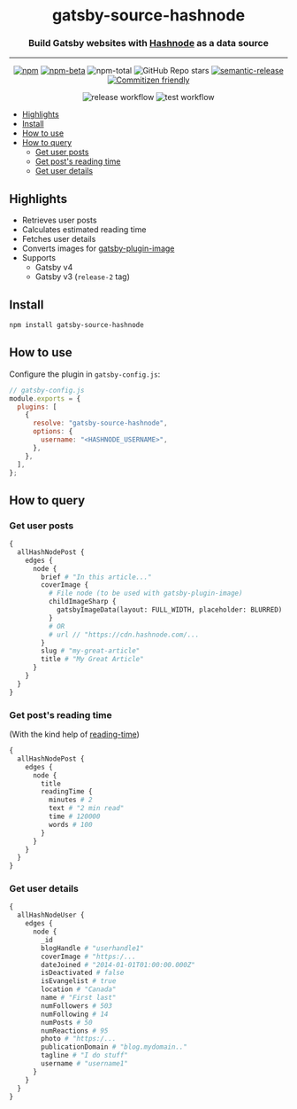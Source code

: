 <h1 align="center">gatsby-source-hashnode</h1>

<h3 align="center">
Build Gatsby websites with <a href="https://hashnode.com/">Hashnode</a> as a data source  
</h3>

---

<div align="center">

[![npm](https://img.shields.io/npm/v/gatsby-source-hashnode)](https://www.npmjs.com/package/gatsby-source-hashnode)
[![npm-beta](https://img.shields.io/npm/v/gatsby-source-hashnode/beta)](https://www.npmjs.com/package/gatsby-source-hashnode)
![npm-total](https://img.shields.io/npm/dt/gatsby-source-hashnode)
![GitHub Repo stars](https://img.shields.io/github/stars/nitzano/gatsby-source-hashnode?style=flat)
[![semantic-release](https://img.shields.io/badge/%20%20%F0%9F%93%A6%F0%9F%9A%80-semantic--release-e10079.svg)](https://github.com/semantic-release/semantic-release)
[![Commitizen friendly](https://img.shields.io/badge/commitizen-friendly-brightgreen.svg)](http://commitizen.github.io/cz-cli/)

</div>

<div align="center">

![release workflow](https://github.com/nitzano/gatsby-source-hashnode/actions/workflows/release.yml/badge.svg)
![test workflow](https://github.com/nitzano/gatsby-source-hashnode/actions/workflows/test.yml/badge.svg)

</div>

- [Highlights](#highlights)
- [Install](#install)
- [How to use](#how-to-use)
- [How to query](#how-to-query)
  - [Get user posts](#get-user-posts)
  - [Get post's reading time](#get-posts-reading-time)
  - [Get user details](#get-user-details)

## Highlights

- Retrieves user posts
- Calculates estimated reading time
- Fetches user details
- Converts images for [gatsby-plugin-image](https://www.gatsbyjs.com/plugins/gatsby-plugin-image/)
- Supports
  - Gatsby v4
  - Gatsby v3 (`release-2` tag)

## Install

```bash
npm install gatsby-source-hashnode
```

## How to use

Configure the plugin in `gatsby-config.js`:

```javascript
// gatsby-config.js
module.exports = {
  plugins: [
    {
      resolve: "gatsby-source-hashnode",
      options: {
        username: "<HASHNODE_USERNAME>",
      },
    },
  ],
};
```

## How to query

### Get user posts

```graphql
{
  allHashNodePost {
    edges {
      node {
        brief # "In this article..."
        coverImage {
          # File node (to be used with gatsby-plugin-image)
          childImageSharp {
            gatsbyImageData(layout: FULL_WIDTH, placeholder: BLURRED)
          }
          # OR
          # url // "https://cdn.hashnode.com/...
        }
        slug # "my-great-article"
        title # "My Great Article"
      }
    }
  }
}
```

### Get post's reading time

(With the kind help of [reading-time](https://www.npmjs.com/package/reading-time))

```graphql
{
  allHashNodePost {
    edges {
      node {
        title
        readingTime {
          minutes # 2
          text # "2 min read"
          time # 120000
          words # 100
        }
      }
    }
  }
}
```

### Get user details

```graphql
{
  allHashNodeUser {
    edges {
      node {
        _id
        blogHandle # "userhandle1"
        coverImage # "https:/...
        dateJoined # "2014-01-01T01:00:00.000Z"
        isDeactivated # false
        isEvangelist # true
        location # "Canada"
        name # "First last"
        numFollowers # 503
        numFollowing # 14
        numPosts # 50
        numReactions # 95
        photo # "https:/...
        publicationDomain # "blog.mydomain.."
        tagline # "I do stuff"
        username # "username1"
      }
    }
  }
}
```
